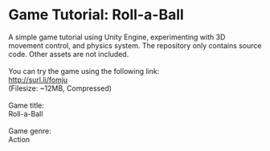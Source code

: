 # Game Tutorial: Roll-a-Ball
A simple game tutorial using Unity Engine, experimenting with 3D movement control, and physics system. The repository only contains source code. Other assets are not included.<br/>
<br/>
You can try the game using the following link:<br/>
http://surl.li/fomju<br/>
(Filesize: ~12MB, Compressed)<br/>
<br/>
Game title:<br/>
Roll-a-Ball<br/>
<br/>
Game genre:<br/>
Action
